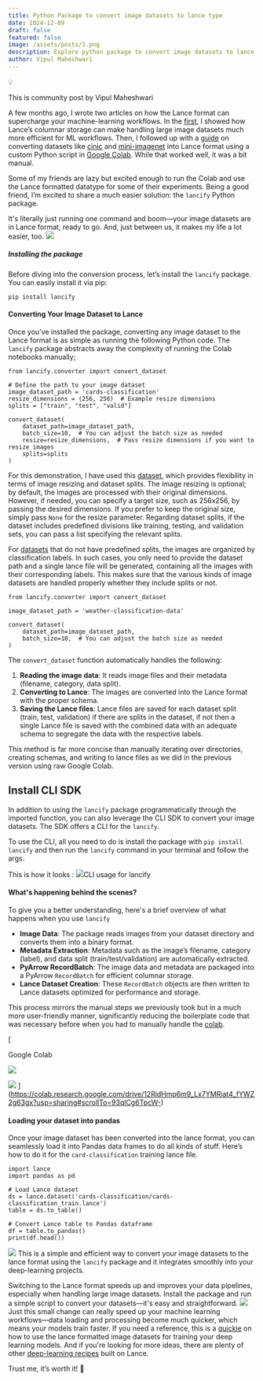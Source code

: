 ```yaml
---
title: Python Package to convert image datasets to lance type
date: 2024-12-09
draft: false
featured: false
image: /assets/posts/1.png
description: Explore python package to convert image datasets to lance type with practical insights and expert guidance from the LanceDB team.
author: Vipul Maheshwari
---
```

💡

This is community post by Vipul Maheshwari

A few months ago, I wrote two articles on how the Lance format can supercharge your machine-learning workflows. In the [first](__GHOST_URL__/effortlessly-loading-and-processing-images-with-lance-a-code-walkthrough/), I showed how Lance’s columnar storage can make handling large image datasets much more efficient for ML workflows. Then, I followed up with a [guide](__GHOST_URL__/convert-any-image-dataset-to-lance/) on converting datasets like [cinic](https://www.kaggle.com/datasets/vipulmaheshwarii/cinic-10-lance-dataset) and [mini-imagenet](https://www.kaggle.com/datasets/vipulmaheshwarii/mini-imagenet-lance-dataset) into Lance format using a custom Python script in [Google Colab](https://colab.research.google.com/drive/12RjdHmp6m9_Lx7YMRiat4_fYWZ2g63gx?usp=sharing). While that worked well, it was a bit manual.

Some of my friends are lazy but excited enough to run the Colab and use the Lance formatted datatype for some of their experiments. Being a good friend, I’m excited to share a much easier solution: the `lancify` Python package. 

It's literally just running one command and boom—your image datasets are in Lance format, ready to go. And, just between us, it makes my life a lot easier, too.
![](__GHOST_URL__/content/images/2024/12/image-6.png)
##### Installing the package

Before diving into the conversion process, let’s install the `lancify` package. You can easily install it via pip:

    pip install lancify

#### Converting Your Image Dataset to Lance

Once you’ve installed the package, converting any image dataset to the Lance format is as simple as running the following Python code. The `lancify` package abstracts away the complexity of running the Colab notebooks manually;

    from lancify.converter import convert_dataset
    
    # Define the path to your image dataset
    image_dataset_path = 'cards-classification'
    resize_dimensions = (256, 256)  # Example resize dimensions
    splits = ["train", "test", "valid"]
    
    convert_dataset(
        dataset_path=image_dataset_path,
        batch_size=10,  # You can adjust the batch size as needed
        resize=resize_dimensions,  # Pass resize dimensions if you want to resize images
        splits=splits
    )

For this demonstration, I have used this [dataset](https://www.kaggle.com/datasets/gpiosenka/cards-image-datasetclassification), which provides flexibility in terms of image resizing and dataset splits. The image resizing is optional; by default, the images are processed with their original dimensions. However, if needed, you can specify a target size, such as 256x256, by passing the desired dimensions. If you prefer to keep the original size, simply pass `None` for the resize parameter. Regarding dataset splits, if the dataset includes predefined divisions like training, testing, and validation sets, you can pass a list specifying the relevant splits.

For [datasets](https://www.kaggle.com/datasets/jehanbhathena/weather-dataset) that do not have predefined splits, the images are organized by classification labels. In such cases, you only need to provide the dataset path and a single lance file will be generated, containing all the images with their corresponding labels. This makes sure that the various kinds of image datasets are handled properly whether they include splits or not.

    from lancify.converter import convert_dataset
    
    image_dataset_path = 'weather-classification-data'
    
    convert_dataset(
        dataset_path=image_dataset_path,
        batch_size=10,  # You can adjust the batch size as needed
    )

The `convert_dataset` function automatically handles the following:

1. **Reading the image data**: It reads image files and their metadata (filename, category, data split).
2. **Converting to Lance**: The images are converted into the Lance format with the proper schema.
3. **Saving the Lance files**: Lance files are saved for each dataset split (train, test, validation) if there are splits in the dataset, if not then a single Lance file is saved with the combined data with an adequate schema to segregate the data with the respective labels.

This method is far more concise than manually iterating over directories, creating schemas, and writing to lance files as we did in the previous version using raw Google Colab.

## Install CLI SDK

In addition to using the `lancify` package programmatically through the imported function, you can also leverage the CLI SDK to convert your image datasets. The SDK offers a CLI for the `lancify`.

To use the CLI, all you need to do is install the package with `pip install lancify` and then run the `lancify` command in your terminal and follow the args.

This is how it looks :
![](__GHOST_URL__/content/images/2024/12/image-2.png)CLI usage for lancify
#### What's happening behind the scenes?

To give you a better understanding, here's a brief overview of what happens when you use `lancify`

- **Image Data**:  The package reads images from your dataset directory and converts them into a binary format.
- **Metadata Extraction**: Metadata such as the image’s filename, category (label), and data split (train/test/validation) are automatically extracted.
- **PyArrow RecordBatch**: The image data and metadata are packaged into a PyArrow `RecordBatch` for efficient columnar storage.
- **Lance Dataset Creation**: These `RecordBatch` objects are then written to Lance datasets optimized for performance and storage.

This process mirrors the manual steps we previously took but in a much more user-friendly manner, significantly reducing the boilerplate code that was necessary before when you had to manually handle the [colab](https://colab.research.google.com/drive/12RjdHmp6m9_Lx7YMRiat4_fYWZ2g63gx?usp=sharing#scrollTo=93qlCg6TpcW-).

[

Google Colab

![](__GHOST_URL__/content/images/icon/favicon-14.ico)

![](__GHOST_URL__/content/images/thumbnail/colab_favicon_256px-14.png)
](https://colab.research.google.com/drive/12RjdHmp6m9_Lx7YMRiat4_fYWZ2g63gx?usp=sharing#scrollTo=93qlCg6TpcW-)
#### Loading your dataset into pandas

Once your image dataset has been converted into the lance format, you can seamlessly load it into Pandas data frames to do all kinds of stuff. Here’s how to do it for the `card-classification` training lance file.

    import lance
    import pandas as pd
    
    # Load Lance dataset
    ds = lance.dataset('cards-classification/cards-classification_train.lance')
    table = ds.to_table()
    
    # Convert Lance table to Pandas dataframe
    df = table.to_pandas()
    print(df.head())

![](__GHOST_URL__/content/images/2024/12/image-3.png)
This is a simple and efficient way to convert your image datasets to the lance format using the `lancify` package and it integrates smoothly into your deep-learning projects.

Switching to the Lance format speeds up and improves your data pipelines, especially when handling large image datasets. Install the package and run a simple script to convert your datasets—it's easy and straightforward.
![](__GHOST_URL__/content/images/2024/12/image-5.png)
Just this small change can really speed up your machine learning workflows—data loading and processing become much quicker, which means your models train faster.  If you need a reference, this is a [quickie](https://vipul-maheshwari.github.io/2024/06/26/train-a-cnn-with-lancedataset) on how to use the lance formatted image datasets for training your deep learning models. And if you're looking for more ideas, there are plenty of other [deep-learning recipes](https://github.com/lancedb/lance-deeplearning-recipes) built on Lance. 

Trust me, it’s worth it! 🤗

